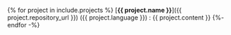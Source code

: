 {% for project in include.projects %}
[**{{ project.name }}**]({{ project.repository_url }}) ({{ project.language }})
: {{ project.content }}
{%- endfor -%}
